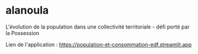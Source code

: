 # alanoula
L'évolution de la population dans une collectivité territoriale - défi porté par la Possession

Lien de l'application : https://population-et-consommation-edf.streamlit.app
